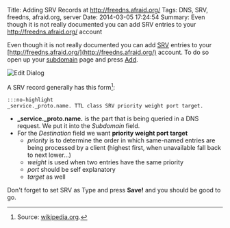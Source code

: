 Title: Adding SRV Records at http://freedns.afraid.org/
Tags: DNS, SRV, freedns, afraid.org, server
Date: 2014-03-05 17:24:54
Summary: Even though it is not really documented you can add SRV entries to your http://freedns.afraid.org/ account

Even though it is not really documented you can add [SRV](http://en.wikipedia.org/wiki/SRV_record) entries to your [http://freedns.afraid.org/](http://freedns.afraid.org/) account. To do so open up your [subdomain](http://freedns.afraid.org/subdomain/) page and press [Add](http://freedns.afraid.org/subdomain/edit.php). 

![Edit Dialog]({static}/images/dyndns_SRV_edit.PNG)

A SRV record generally has this form[^1]: 

    :::no-highlight
    _service._proto.name. TTL class SRV priority weight port target.
    
    
*   **_service._proto.name.** is the part that is being queried in a DNS request. We put it into the *Subdomain* field.
*   For the *Destination* field we want **priority weight port target**
    *   *priority* is to determine the order in which same-named entries are being processed by a client (highest first, when unavailable fall back to next lower...)
    *   *weight* is used when two entries have the same priority
    *   *port* should be self explanatory
    *   *target* as well

Don't forget to set SRV as Type and press **Save!** and you should be good to go.  
    
    
    
[^1]: Source: [wikipedia.org](http://en.wikipedia.org/wiki/SRV_record#Record_format).